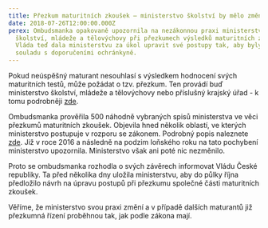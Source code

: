 ```yaml
---
title: Přezkum maturitních zkoušek – ministerstvo školství by mělo změnit svou praxi
date: 2018-07-26T12:00:00.000Z
perex: Ombudsmanka opakovaně upozornila na nezákonnou praxi ministerstva
  školství, mládeže a tělovýchovy při přezkumech výsledků maturitních zkoušek.
  Vláda teď dala ministerstvu za úkol upravit své postupy tak, aby byly v
  souladu s doporučeními ochránkyně.
---
```

Pokud neúspěšný maturant nesouhlasí s výsledkem hodnocení svých maturitních testů, může požádat o tzv. přezkum. Ten provádí buď ministerstvo školství, mládeže a tělovýchovy nebo příslušný krajský úřad - k tomu podrobněji [zde](https://deti.ochrance.cz/pripady/skola/).

Ombudsmanka prověřila 500 náhodně vybraných spisů ministerstva ve věci přezkumů maturitních zkoušek. Objevila hned několik oblastí, ve kterých ministerstvo postupuje v rozporu se zákonem. Podrobný popis naleznete [zde](https://www.ochrance.cz/aktualne/tiskove-zpravy-2018/ministerstvo-skolstvi-mladeze-a-telovychovy-porusuje-zakon-pri-prezkumech-maturitnich-zk). Již v roce 2016 a následně na podzim loňského roku na tato pochybení ministerstvo upozornila. Ministerstvo však ani poté nic nezměnilo.

Proto se ombudsmanka rozhodla o svých závěrech informovat Vládu České republiky. Ta před několika dny uložila ministerstvu, aby do půlky října předložilo návrh na úpravu postupů při přezkumu společné části maturitních zkoušek.

Věříme, že ministerstvo svou praxi změní a v případě dalších maturantů již přezkumná řízení proběhnou tak, jak podle zákona mají.

